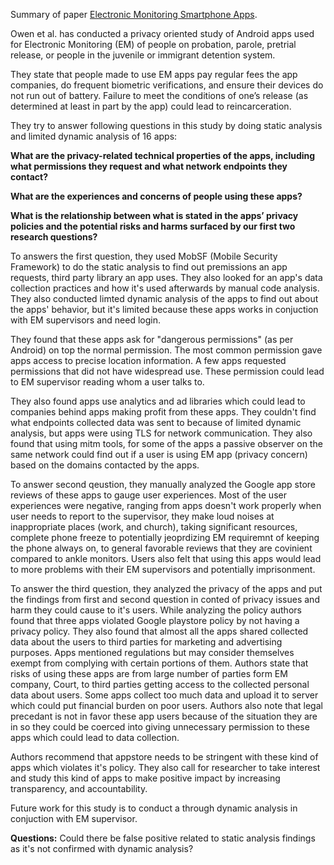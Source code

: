 Summary of paper [Electronic Monitoring Smartphone
Apps](./Electronic%20Monitoring%20Smartphone%20Apps-2022/Electronic%20Monitoring%20Smartphone%20Apps.pdf).

Owen et al. has conducted a privacy oriented study of Android apps used for Electronic Monitoring (EM) of people on
probation, parole, pretrial release, or people in the juvenile or immigrant detention system.

They state that people  made to use EM apps pay regular fees the app companies, do frequent biometric verifications, and
ensure their devices do not run out of battery. Failure to meet the conditions of one’s release (as determined at least
in part by the app) could lead to reincarceration.

They try to answer following questions in this study by doing static analysis and limited dynamic analysis of 16 apps:

**What are the privacy-related technical properties of the apps, including what permissions they request and what
network endpoints they contact?**

**What are the experiences and concerns of people using these apps?**

**What is the relationship between what is stated in the apps’ privacy policies and the potential risks and harms
surfaced by our first two research questions?**


To answers the first question, they used MobSF (Mobile Security Framework) to do the static analysis to find out
premissions an app requests, third party library an app uses. They also looked for an app's data collection practices
and how it's used afterwards by manual code analysis. They also conducted limted dynamic analysis of the apps to find
out about the apps' behavior, but it's limited because these apps works in conjuction with EM supervisors and need
login.

They found that these apps ask for "dangerous permissions" (as per Android) on top the normal permission. The most
common permission gave apps access to precise location information.  A few apps requested permissions that did not have
widespread use. These permission could lead to EM supervisor reading whom a user talks to.

They also found apps use analytics and ad libraries which could lead to companies behind apps making profit from these
apps. They couldn't find what endpoints collected data was sent to because of limited dynamic analysis, but apps were
using TLS for network communication. They also found that using mitm tools, for some of the apps a passive observer on
the same network could find out if a user is using EM app (privacy concern) based on the domains contacted by the apps.

To answer second qeustion, they manually analyzed the Google app store reviews of these apps to gauge user experiences.
Most of the user experiences were negative, ranging from apps doesn't work properly when user needs to report to the
supervisor, they make loud noises at inappropriate places (work, and church), taking significant resources, complete
phone freeze to potentially jeoprdizing EM requiremnt of keeping the phone always on, to general favorable reviews that
they are covinient compared to ankle monitors. Users also felt that using this apps would lead to more problems with
their EM supervisors and potentially imprisonment.

To answer the third question, they analyzed the privacy of the apps and put the findings from first and second question
in conted of privacy issues and harm they could cause to it's users.  While analyzing the policy authors found that
three apps violated Google playstore policy by not having a privacy policy. They also found that almost all the apps
shared collected data about the users to third parties for marketing and advertising purposes. Apps mentioned
regulations but may consider themselves exempt from complying with certain portions of them.  Authors state that risks
of using these apps are from large number of parties form EM company, Court, to third parties getting access to the
collected personal data about users. Some apps collect too much data and upload it to server which could put financial
burden on poor users. Authors also note that legal precedant is not in favor these app users because of the situation
they are in so they could be coerced into giving unnecessary permission to these apps which could lead to data
collection.


Authors recommend that appstore needs to be stringent with these kind of apps which violates it's policy. They also call
for researcher to take interest and study this kind of apps to make positive impact by increasing transparency, and
accountability. 

Future work for this study is to conduct a through dynamic analysis in conjuction with EM supervisor.

**Questions:** Could there be false positive related to static analysis findings as it's not confirmed with dynamic
analysis?


